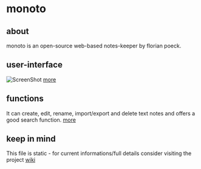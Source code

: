 monoto
==============


about
--------------
monoto is an open-source web-based notes-keeper by florian poeck.


user-interface
--------------
![ScreenShot](https://raw.githubusercontent.com/yafp/monoto/master/images/screenshots/screenshot_current_milestone.png)
[more](https://github.com/yafp/monoto/wiki/Milestone-images)


functions
--------------
It can create, edit, rename, import/export and delete text notes and offers a good search function. [more](https://github.com/yafp/monoto/wiki/Functions)


keep in mind
--------------
This file is static - for current informations/full details consider visiting the project [wiki](https://github.com/yafp/monoto/wiki)
